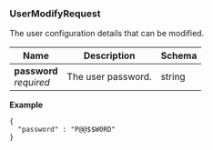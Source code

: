 
<a name="usermodifyrequest"></a>
### UserModifyRequest
The user configuration details that can be modified.


|Name|Description|Schema|
|---|---|---|
|**password**  <br>*required*|The user password.|string|

**Example**
```
{
  "password" : "P@@$$W0RD"
}
```



